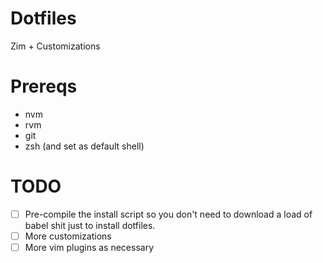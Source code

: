 # Dotfiles

Zim + Customizations

# Prereqs

 - nvm
 - rvm
 - git
 - zsh (and set as default shell)


# TODO

 - [ ] Pre-compile the install script so you don't need to download a load of babel shit just to install dotfiles.
 - [ ] More customizations
 - [ ] More vim plugins as necessary
